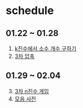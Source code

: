 # schedule

## 01.22 ~ 01.28
1. [k진수에서 소수 개수 구하기](https://school.programmers.co.kr/learn/courses/30/lessons/92335)
2. [3차 압축](https://school.programmers.co.kr/learn/courses/30/lessons/17684)

## 01.29 ~ 02.04
3. [3차 n진수 게임](https://school.programmers.co.kr/learn/courses/30/lessons/17687)
4. [모음 사전](https://school.programmers.co.kr/learn/courses/30/lessons/84512)
